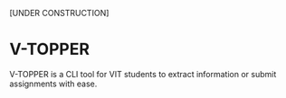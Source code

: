 [UNDER CONSTRUCTION]

# V-TOPPER
V-TOPPER is a CLI tool for VIT students to extract information or submit assignments with ease.
